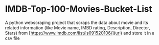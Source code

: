 # IMDB-Top-100-Movies-Bucket-List

A python webscraping project that scraps the data about movie and its related information (like Movie name, IMBD rating, Description, Director, Stars) from [https://www.imdb.com/list/ls091520106/](url) and store it in a csv file
